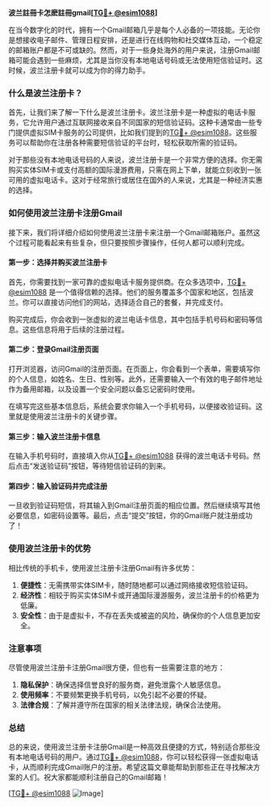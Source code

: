 **波兰註冊卡怎麽註冊gmail[[TG💪+ @esim1088](https://t.me/s/esim1088)]**

在当今数字化的时代，拥有一个Gmail邮箱几乎是每个人必备的一项技能。无论你是想接收电子邮件、管理日程安排，还是进行在线购物和社交媒体互动，一个稳定的邮箱账户都是不可或缺的。然而，对于一些身处海外的用户来说，注册Gmail邮箱可能会遇到一些麻烦，尤其是当你没有本地电话号码或无法使用短信验证时。这时候，波兰注册卡就可以成为你的得力助手。

### 什么是波兰注册卡？

首先，让我们来了解一下什么是波兰注册卡。波兰注册卡是一种虚拟的电话卡服务，它允许用户通过互联网接收来自不同国家的短信验证码。这种卡通常由一些专门提供虚拟SIM卡服务的公司提供，比如我们提到的[TG💪+ @esim1088](https://t.me/s/esim1088)。这些服务可以帮助你在注册各种需要短信验证的平台时，轻松获取所需的验证码。

对于那些没有本地电话号码的人来说，波兰注册卡是一个非常方便的选择。你无需购买实体SIM卡或支付高额的国际漫游费用，只需在网上下单，就能立刻收到一张可用的虚拟电话卡。这对于经常旅行或居住在国外的人来说，尤其是一种经济实惠的选择。

### 如何使用波兰注册卡注册Gmail

接下来，我们将详细介绍如何使用波兰注册卡来注册一个Gmail邮箱账户。虽然这个过程可能看起来有些复杂，但只要按照步骤操作，任何人都可以顺利完成。

#### 第一步：选择并购买波兰注册卡

首先，你需要找到一家可靠的虚拟电话卡服务提供商。在众多选项中，[TG💪+ @esim1088](https://t.me/s/esim1088) 是一个值得信赖的选择。他们的服务覆盖多个国家和地区，包括波兰。你可以直接访问他们的网站，选择适合自己的套餐，并完成支付。

购买完成后，你会收到一张虚拟的波兰电话卡信息，其中包括手机号码和密码等信息。这些信息将用于后续的注册过程。

#### 第二步：登录Gmail注册页面

打开浏览器，访问Gmail的注册页面。在页面上，你会看到一个表单，需要填写你的个人信息，如姓名、生日、性别等。此外，还需要输入一个有效的电子邮件地址作为备用邮箱，以及设置一个安全问题以备忘记密码时使用。

在填写完这些基本信息后，系统会要求你输入一个手机号码，以便接收验证码。这里就是使用波兰注册卡的关键步骤。

#### 第三步：输入波兰注册卡信息

在输入手机号码时，直接填入你从[TG💪+ @esim1088](https://t.me/s/esim1088) 获得的波兰电话卡号码。然后点击“发送验证码”按钮，等待短信验证码的到来。

#### 第四步：输入验证码并完成注册

一旦收到验证码短信，将其输入到Gmail注册页面的相应位置。然后继续填写其他必要信息，如密码设置等。最后，点击“提交”按钮，你的Gmail账户就注册成功了！

### 使用波兰注册卡的优势

相比传统的手机卡，使用波兰注册卡注册Gmail有许多优势：

1. **便捷性**：无需携带实体SIM卡，随时随地都可以通过网络接收短信验证码。
2. **经济性**：相较于购买实体SIM卡或开通国际漫游服务，波兰注册卡的价格更为低廉。
3. **安全性**：由于是虚拟卡，不存在丢失或被盗的风险，确保你的个人信息更加安全。

### 注意事项

尽管使用波兰注册卡注册Gmail很方便，但也有一些需要注意的地方：

1. **隐私保护**：确保选择信誉良好的服务商，避免泄露个人敏感信息。
2. **使用频率**：不要频繁更换手机号码，以免引起不必要的怀疑。
3. **法律合规**：了解并遵守所在国家的相关法律法规，确保合法使用。

### 总结

总的来说，使用波兰注册卡注册Gmail是一种高效且便捷的方式，特别适合那些没有本地电话号码的用户。通过[TG💪+ @esim1088](https://t.me/s/esim1088)，你可以轻松获得一张虚拟电话卡，从而顺利完成Gmail账户的注册。希望这篇文章能帮助到那些正在寻找解决方案的人们。祝大家都能顺利注册自己的Gmail邮箱！

[[TG💪+ @esim1088](https://t.me/s/esim1088) ![Image](https://i.postimg.cc/4NQfJmqS/Snipaste-2025-05-13-00-14-12.png)]